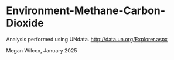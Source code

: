 # Environment-Methane-Carbon-Dioxide
Analysis performed using UNdata. http://data.un.org/Explorer.aspx

Megan Wilcox, January 2025